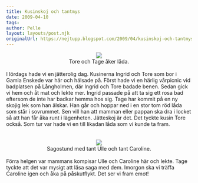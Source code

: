 ```yaml
---
title: Kusinskoj och tantmys
date: 2009-04-10
tags: 	
author: Pelle
layout: layouts/post.njk
originalUrl: https://nejtupp.blogspot.com/2009/04/kusinskoj-och-tantmys.html
---
```


<div style="text-align: center;"><img src="../../../../img/_MG_1835_1024pix.jpg">
	<figcaption>Tore och Tage åker låda.</span></span><br><br><div style="text-align: left;">I lördags hade vi en jätterolig dag. Kusinerna Ingrid och Tore som bor i Gamla Enskede var här och hälsade på. Först hade vi en härlig vårpicnic vid badplatsen på Långholmen, där Ingrid och Tore badade benen. Sedan gick vi hem och åt mat och lekte mer. Ingrid passade på att ta sig ett rosa bad eftersom de inte har badkar hemma hos sig. Tage har kommit på en ny skojig lek som han älskar. Han går och hoppar ned i en stor tom röd låda som står i sovrummet. Sen vill han att mamman eller pappan ska dra i locket så att han får åka runt i lägenheten. Jätteskoj är det. Det tyckte kusin Tore också. Som tur var hade vi en till likadan låda som vi kunde ta fram.<br><br></div></div><br><div style="text-align: center;"><img src="../../../../img/_MG_1769_1024pix.jpg">
	<figcaption>Sagostund med tant Ulle och tant Caroline.<br><br></span></span><div style="text-align: left;"><span style="font-size:100%;">Förra helgen var mammans kompisar Ulle och Caroline här och lekte. Tage tyckte att det var mysigt att läsa saga med dem. Imorgon ska vi träffa Caroline igen och åka på påskutflykt. Det ser vi fram emot!<br></span></div></div>
